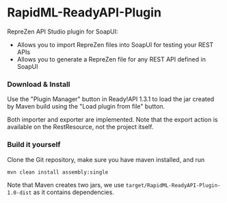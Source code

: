 # RapidML-ReadyAPI-Plugin
RepreZen API Studio plugin for SoapUI:
* Allows you to import RepreZen files into SoapUI for testing your REST APIs
* Allows you to generate a RepreZen file for any REST API defined in SoapUI

### Download & Install

Use the "Plugin Manager" button in Ready!API 1.3.1 to load the jar created by Maven build using the "Load plugin from file" button. 

Both importer and exporter are implemented. Note that the export action is available on the RestResource, not the project itself.
### Build it yourself

Clone the Git repository, make sure you have maven installed, and run

```
mvn clean install assembly:single
```
Note that Maven creates two jars, we use `target/RapidML-ReadyAPI-Plugin-1.0-dist` as it contains dependencies.
